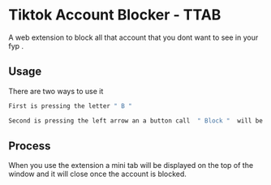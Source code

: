 # Tiktok Account Blocker - TTAB

A web extension to block all that account that you dont want to see in your fyp . 

## Usage

There are two ways to use it 

```bash
First is pressing the letter " B " 
```
```bash
Second is pressing the left arrow an a button call  " Block "  will be display next to the follow button.
```
## Process

When you use the extension a mini tab will be displayed on the top of the window and it will close once the account is blocked. 

